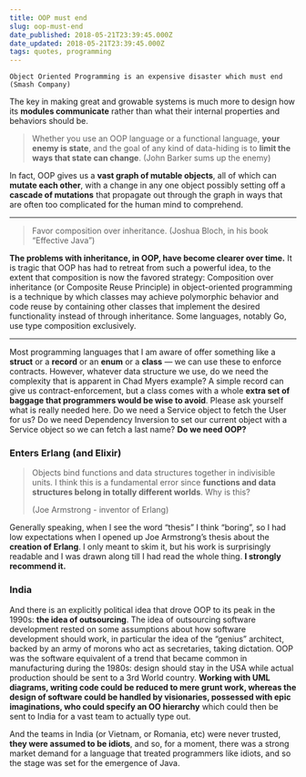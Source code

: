 ```yaml
---
title: OOP must end
slug: oop-must-end
date_published: 2018-05-21T23:39:45.000Z
date_updated: 2018-05-21T23:39:45.000Z
tags: quotes, programming
---
```


    Object Oriented Programming is an expensive disaster which must end (Smash Company)
    

The key in making great and growable systems is much more to design how its **modules communicate** rather than what their internal properties and behaviors should be.

> Whether you use an OOP language or a functional language, **your enemy is state**, and the goal of any kind of data-hiding is to **limit the ways that state can change**. (John Barker sums up the enemy)

In fact, OOP gives us a **vast graph of mutable objects**, all of which can **mutate each other**, with a change in any one object possibly setting off a **cascade of mutations** that propagate out through the graph in ways that are often too complicated for the human mind to comprehend.

---

> Favor composition over inheritance. (Joshua Bloch, in his book “Effective Java”)

**The problems with inheritance, in OOP, have become clearer over time.** It is tragic that OOP has had to retreat from such a powerful idea, to the extent that composition is now the favored strategy: Composition over inheritance (or Composite Reuse Principle) in object-oriented programming is a technique by which classes may achieve polymorphic behavior and code reuse by containing other classes that implement the desired functionality instead of through inheritance. Some languages, notably Go, use type composition exclusively.

---

Most programming languages that I am aware of offer something like a **struct** or a **record** or an **enum** or a **class** — we can use these to enforce contracts. However, whatever data structure we use, do we need the complexity that is apparent in Chad Myers example? A simple record can give us contract-enforcement, but a class comes with a whole **extra set of baggage that programmers would be wise to avoid**. Please ask yourself what is really needed here. Do we need a Service object to fetch the User for us? Do we need Dependency Inversion to set our current object with a Service object so we can fetch a last name? **Do we need OOP?**

### Enters Erlang (and Elixir)

> Objects bind functions and data structures together in indivisible units. I think this is a fundamental error since **functions and data structures belong in totally different worlds**. Why is this?
> 
> (Joe Armstrong - inventor of Erlang)

Generally speaking, when I see the word “thesis” I think “boring”, so I had low expectations when I opened up Joe Armstrong’s thesis about the **creation of Erlang**. I only meant to skim it, but his work is surprisingly readable and I was drawn along till I had read the whole thing. **I strongly recommend it.**

### India

And there is an explicitly political idea that drove OOP to its peak in the 1990s: **the idea of outsourcing**. The idea of outsourcing software development rested on some assumptions about how software development should work, in particular the idea of the “genius” architect, backed by an army of morons who act as secretaries, taking dictation. OOP was the software equivalent of a trend that became common in manufacturing during the 1980s: design should stay in the USA while actual production should be sent to a 3rd World country. **Working with UML diagrams, writing code could be reduced to mere grunt work, whereas the design of software could be handled by visionaries, possessed with epic imaginations, who could specify an OO hierarchy** which could then be sent to India for a vast team to actually type out.

And the teams in India (or Vietnam, or Romania, etc) were never trusted, **they were assumed to be idiots**, and so, for a moment, there was a strong market demand for a language that treated programmers like idiots, and so the stage was set for the emergence of Java.
